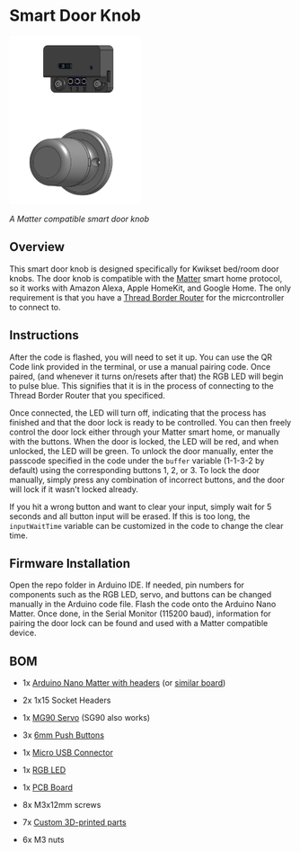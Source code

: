 # Smart Door Knob

<img src="assets/assembled.png" height="300">

*A Matter compatible smart door knob*

## Overview
This smart door knob is designed specifically for Kwikset bed/room door knobs. The door knob is compatible with the [Matter](https://en.wikipedia.org/wiki/Matter_(standard)) smart home protocol, so it works with Amazon Alexa, Apple HomeKit, and Google Home. The only requirement is that you have a [Thread Border Router](https://www.matteralpha.com/explainer/thread-border-router) for the micrcontroller to connect to.

## Instructions
After the code is flashed, you will need to set it up. You can use the QR Code link provided in the terminal, or use a manual pairing code. Once paired, (and whenever it turns on/resets after that) the RGB LED will begin to pulse blue. This signifies that it is in the process of connecting to the Thread Border Router that you specificed.

Once connected, the LED will turn off, indicating that the process has finished and that the door lock is ready to be controlled. You can then freely control the door lock either through your Matter smart home, or manually with the buttons. When the door is locked, the LED will be red, and when unlocked, the LED will be green. To unlock the door manually, enter the passcode specified in the code under the `buffer` variable (1-1-3-2 by default) using the corresponding buttons 1, 2, or 3. To lock the door manually, simply press any combination of incorrect buttons, and the door will lock if it wasn't locked already.

If you hit a wrong button and want to clear your input, simply wait for 5 seconds and all button input will be erased. If this is too long, the `inputWaitTime` variable can be customized in the code to change the clear time.

## Firmware Installation
Open the repo folder in Arduino IDE. If needed, pin numbers for components such as the RGB LED, servo, and buttons can be changed manually in the Arduino code file. Flash the code onto the Arduino Nano Matter. Once done, in the Serial Monitor (115200 baud), information for pairing the door lock can be found and used with a Matter compatible device.

## BOM
- 1x [Arduino Nano Matter with headers](https://store-usa.arduino.cc/collections/internet-of-things/products/nano-matter) (or [similar board](https://github.com/SiliconLabs/arduino/blob/main/readme.md))

- 2x 1x15 Socket Headers

- 1x [MG90 Servo](https://www.amazon.com/MG90S-Servo-Motor-Helicopter-Arduino/dp/B07L6FZVT1?crid=VYZSRM9027BT) (SG90 also works)

- 3x [6mm Push Buttons](https://www.amazon.com/DAOKI-Miniature-Momentary-Tactile-Quality/dp/B01CGMP9GY?crid=3P0EFZBRL88C4&)

- 1x [Micro USB Connector](https://www.mouser.com/ProductDetail/Amphenol-FCI/10118194-0011LF?qs=9lcNTSmDlCqQOdqcAswPOg%3D%3D)

- 1x [RGB LED](https://www.amazon.com/EDGELEC-Tri-Color-Multicolor-Diffused-Resistors/dp/B077XGF3YR?crid=3S7KMO6E8I0PC)

- 1x [PCB Board](pcb/)

- 8x M3x12mm screws

- 7x [Custom 3D-printed parts](cad/printed)

- 6x M3 nuts
